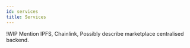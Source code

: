 ```yaml
---
id: services
title: Services
---
```

!WIP
Mention IPFS, Chainlink, Possibly describe marketplace centralised backend.